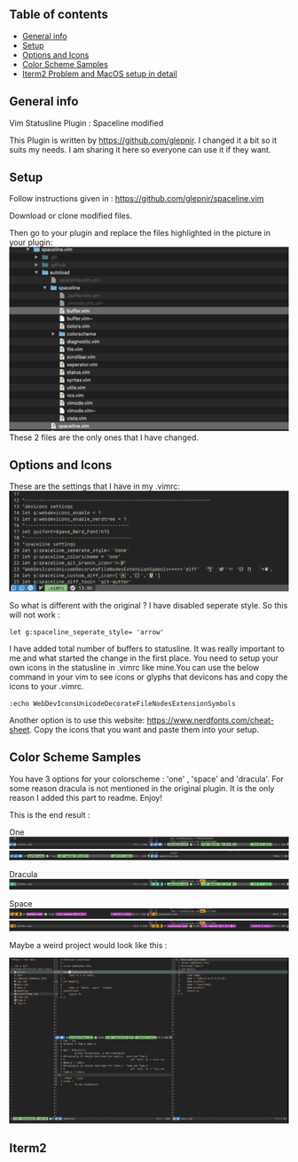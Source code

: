 ## Table of contents
* [General info](#general-info)
* [Setup](#setup)
* [Options and Icons](#options-and-icons)
* [Color Scheme Samples](#color-scheme-samples)
* [Iterm2 Problem and MacOS setup in detail](#Iterm2)

## General info
Vim Statusline Plugin : Spaceline modified

This Plugin is written by https://github.com/glepnir. 
I changed it a bit so it suits my needs. I am sharing it here so everyone can use it if they want.

## Setup
Follow instructions given in : https://github.com/glepnir/spaceline.vim

Download or clone modified files.

Then go to your plugin and replace  the files highlighted in the picture in your plugin:
![Replace files](Images/ReplaceFiles.png)
These 2 files are the only ones that I have changed.

## Options and Icons
These are the settings that I have in my .vimrc:
![Vimrc](Images/Vimrc.png)

So what is different with the original ? 
I have disabled seperate style. So this will not work :
```
let g:spaceline_seperate_style= 'arrow'
```
I have added total number of buffers to statusline. It was really important to me and what started the change in the first place. 
You need to setup your own icons in the statusline in .vimrc like mine.You can use the below command in your vim to see icons or glyphs that devicons has and
copy the icons to your .vimrc.
```
:echo WebDevIconsUnicodeDecorateFileNodesExtensionSymbols
```
Another option is to use this website: https://www.nerdfonts.com/cheat-sheet. 
Copy the icons that you want and paste them into your setup.

## Color Scheme Samples
You have 3 options for your colorscheme : 'one' , 'space' and 'dracula'. For some reason dracula is not mentioned in the original plugin. It is the only reason I added this part to readme.
Enjoy!  

This is the end result :

One
![EndResult1](Images/EndResult1.png)
![EndResult2](Images/EndResult2.png)

Dracula
![EndResult3](Images/EndResult3.png)

Space
![EndResult3](Images/EndResult4.png)
![EndResult3](Images/EndResult5.png)

Maybe a weird project would look like this :

![SampleProject](Images/SampleProject.png)
## Iterm2
